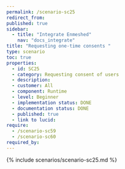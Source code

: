 ```yaml
---
permalink: /scenario-sc25
redirect_from:
published: true
sidebar:
  - title: "Integrate Enmeshed"
    nav: "docs_integrate"
title: "Requesting one-time consents "
type: scenario
toc: true
properties:
  - id: SC25
  - category: Requesting consent of users
  - description:
  - customer: All
  - component: Runtime
  - level: Beginner
  - implementation status: DONE
  - documentation status: DONE
  - published: true
  - link to lucid:
require:
  - /scenario-sc59
  - /scenario-sc60
required_by:
---
```


{% include scenarios/scenario-sc25.md %}
